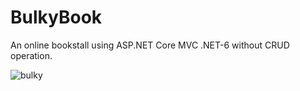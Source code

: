 # BulkyBook
An online bookstall using ASP.NET Core MVC .NET-6 without CRUD operation.

![bulky](https://github.com/Mahatabe/BulkyBook/assets/49752013/7f86c97e-0ca3-421e-8ffc-50bc1bee6e3b)

